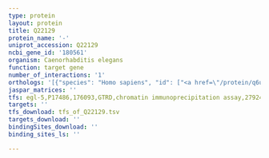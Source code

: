 ```yaml
---
type: protein
layout: protein
title: Q22129
protein_name: '-'
uniprot_accession: Q22129
ncbi_gene_id: '180561'
organism: Caenorhabditis elegans
function: target gene
number_of_interactions: '1'
orthologs: '[{"species": "Homo sapiens", "id": ["<a href=\"/protein/q6uwr7\">Q6UWR7</a>"]}, {"species": "Mus musculus", "id": ["<a href=\"/protein/q8bgn3\">Q8BGN3</a>"]}, {"species": "Rattus norvegicus", "id": ["<a href=\"/protein/b0bnd0\">B0BND0</a>", "<a href=\"/protein/f1ltz5\">F1LTZ5</a>", "<a href=\"/protein/p84039\">P84039</a>"]}, {"species": "Danio rerio", "id": ["F1QVT8"]}, {"species": "Saccharomyces cerevisiae", "id": ["<a href=\"/protein/p39997\">P39997</a>"]}]'
jaspar_matrices: ''
tfs: egl-5,P17486,176093,GTRD,chromatin immunoprecipitation assay,27924024%5Buid%5D,No
targets: ''
tfs_download: tfs_of_Q22129.tsv
targets_download: ''
bindingSites_download: ''
binding_sites_ls: ''

---
```

